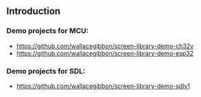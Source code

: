 ## Introduction

### Demo projects for MCU:

- <https://github.com/wallacegibbon/screen-library-demo-ch32v>
- <https://github.com/wallacegibbon/screen-library-demo-esp32>


### Demo projects for SDL:

- <https://github.com/wallacegibbon/screen-library-demo-sdlv1>

